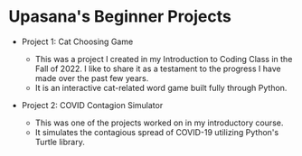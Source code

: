 <h1> Upasana's Beginner Projects </h1>

* Project 1: Cat Choosing Game
  - This was a project I created in my Introduction to Coding Class in the Fall of 2022. I like to share it as a testament to the progress I have made over the past few years.
  - It is an interactive cat-related word game built fully through Python.  

* Project 2: COVID Contagion Simulator
  - This was one of the projects worked on in my introductory course.
  - It simulates the contagious spread of COVID-19 utilizing Python's Turtle library.
